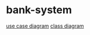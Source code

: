 # bank-system
[use case diagram](https://github.com/ttrtahir/class4-python-module-project/blob/main/Use%20case%20diagram.png?raw=true) 
[class diagram](https://github.com/ttrtahir/class4-python-module-project/blob/main/class%20diagram.png?raw=true)
